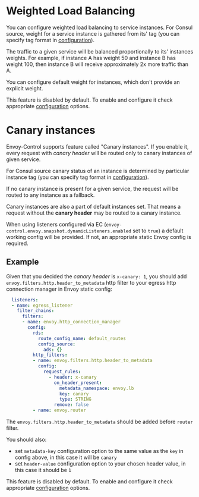 # Weighted Load Balancing

You can configure weighted load balancing to service instances.
For Consul source, weight for a service instance is gathered from its'
tag (you can specify tag format in
[configuration](../configuration.md#consul)).

The traffic to a given service will be balanced proportionally to its'
instances weights.
For example, if instance A has weight 50 and instance B has weight
100, then instance B will receive approximately 2x more traffic than A.

You can configure default weight for instances, which don't provide
an explicit weight.

This feature is disabled by default. To enable and configure it check
appropriate [configuration](../configuration.md#load-balancing) options.

# Canary instances

Envoy-Control supports feature called "Canary instances".
If you enable it, every request with *canary header* will be routed
only to canary instances of given service.

For Consul source canary status of an instance is determined by
particular instance tag (you can specify tag format in
[configuration](../configuration.md#consul)).

If no canary instance is present for a given service, the request
will be routed to any instance as a fallback.

Canary instances are also a part of default instances set.
That means a request without the **canary header** may be routed
to a canary instance.

When using listeners configured via EC (`envoy-control.envoy.snapshot.dynamicListeners.enabled` set to `true`)
a default working config will be provided.
If not, an appropriate static Envoy config is required.

## Example

Given that you decided the *canary header* is `x-canary: 1`, you should
add `envoy.filters.http.header_to_metadata` http filter to your
egress http connection manager in Envoy static config:

```yaml
  listeners:
  - name: egress_listener
    filter_chains:
      filters:
      - name: envoy.http_connection_manager
        config:
          rds:
            route_config_name: default_routes
            config_source:
              ads: {}
          http_filters:
          - name: envoy.filters.http.header_to_metadata
            config:
              request_rules:
                - header: x-canary
                  on_header_present:
                    metadata_namespace: envoy.lb
                    key: canary
                    type: STRING
                  remove: false
          - name: envoy.router
```

The `envoy.filters.http.header_to_metadata` should be added before
`router` filter.

You should also:

* set `metadata-key` configuration option to the same value as
  the `key` in config above, in this case it will be `canary`
* set `header-value` configuration option to your
  chosen header value, in this case it should be `1`

This feature is disabled by default. To enable and configure it check
appropriate [configuration](../configuration.md#load-balancing) options.
